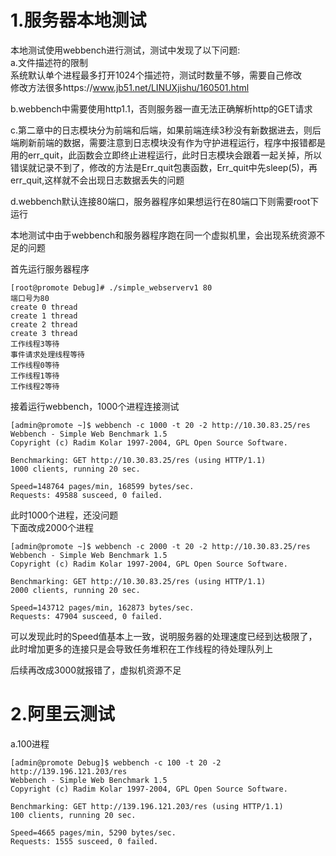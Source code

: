 # 1.服务器本地测试
本地测试使用webbench进行测试，测试中发现了以下问题:  
a.文件描述符的限制  
系统默认单个进程最多打开1024个描述符，测试时数量不够，需要自己修改  
修改方法很多https://www.jb51.net/LINUXjishu/160501.html  

b.webbench中需要使用http1.1，否则服务器一直无法正确解析http的GET请求  

c.第二章中的日志模块分为前端和后端，如果前端连续3秒没有新数据进去，则后端刷新前端的数据，需要注意到日志模块没有作为守护进程运行，程序中报错都是用的err_quit，此函数会立即终止进程运行，此时日志模块会跟着一起关掉，所以错误就记录不到了，修改的方法是Err_quit包裹函数，Err_quit中先sleep(5)，再err_quit,这样就不会出现日志数据丢失的问题

d.webbench默认连接80端口，服务器程序如果想运行在80端口下则需要root下运行  

本地测试中由于webbench和服务器程序跑在同一个虚拟机里，会出现系统资源不足的问题  

首先运行服务器程序  
```
[root@promote Debug]# ./simple_webserverv1 80  
端口号为80  
create 0 thread  
create 1 thread  
create 2 thread  
create 3 thread  
工作线程3等待  
事件请求处理线程等待  
工作线程0等待  
工作线程1等待  
工作线程2等待  
```
接着运行webbench，1000个进程连接测试  
```
[admin@promote ~]$ webbench -c 1000 -t 20 -2 http://10.30.83.25/res
Webbench - Simple Web Benchmark 1.5
Copyright (c) Radim Kolar 1997-2004, GPL Open Source Software.

Benchmarking: GET http://10.30.83.25/res (using HTTP/1.1)
1000 clients, running 20 sec.

Speed=148764 pages/min, 168599 bytes/sec.
Requests: 49588 susceed, 0 failed.
```

此时1000个进程，还没问题    
下面改成2000个进程    

```
[admin@promote ~]$ webbench -c 2000 -t 20 -2 http://10.30.83.25/res
Webbench - Simple Web Benchmark 1.5
Copyright (c) Radim Kolar 1997-2004, GPL Open Source Software.

Benchmarking: GET http://10.30.83.25/res (using HTTP/1.1)
2000 clients, running 20 sec.

Speed=143712 pages/min, 162873 bytes/sec.
Requests: 47904 susceed, 0 failed.
```

可以发现此时的Speed值基本上一致，说明服务器的处理速度已经到达极限了，此时增加更多的连接只是会导致任务堆积在工作线程的待处理队列上  

后续再改成3000就报错了，虚拟机资源不足  

# 2.阿里云测试  

a.100进程  
```
[admin@promote Debug]$ webbench -c 100 -t 20 -2 http://139.196.121.203/res
Webbench - Simple Web Benchmark 1.5
Copyright (c) Radim Kolar 1997-2004, GPL Open Source Software.

Benchmarking: GET http://139.196.121.203/res (using HTTP/1.1)
100 clients, running 20 sec.

Speed=4665 pages/min, 5290 bytes/sec.
Requests: 1555 susceed, 0 failed.
```


